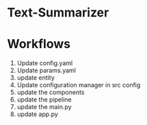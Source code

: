# Text-Summarizer

# Workflows

1. Update config.yaml
2. Update params.yaml
3. update entity
4. Update configuration manager in src config 
5. update the components 
6. update the pipeline 
7. update the main.py 
8. update app.py

